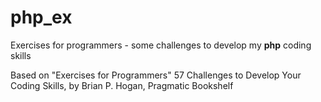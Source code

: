 # php_ex
Exercises for programmers - some challenges to develop my <strong>php</strong> coding skills

Based on "Exercises for Programmers" 57 Challenges to Develop Your Coding Skills, by Brian P. Hogan, Pragmatic Bookshelf
